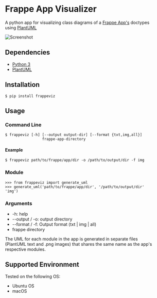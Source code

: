 # Frappe App Visualizer

A python app for visualizing class diagrams of a [Frappe App's](https://frappeframework.com/) doctypes using [PlantUML](https://plantuml.com/)

![Screenshot](https://github.com/yemikudaisi/frappe_viz/raw/master/docs/library_management.png)

## Dependencies

- [Python 3](https://www.python.org/download/releases/3.0/)
- [PlantUML](https://pypi.org/project/plantuml/)

## Installation
```
$ pip install frappeviz
```

## Usage
### Command Line
```
$ frappeviz [-h] [--output output-dir] [--format {txt,img,all}]
                 frappe-app-directory
```

#### Example
    $ frappeviz path/to/frappe/app/dir -o /path/to/output/dir -f img

### Module
```
>>> from frappeviz import generate_uml
>>> generate_uml('path/to/frappe/app/dir', '/path/to/output/dir' 'img')
```

### Arguments
- -h: help
- --output / -o: output directory
- --format / -f: Output format (txt | img | all)
- frappe directory

The UML for each module in the app is generated in separate files (PlantUML text and .png images) that shares the same name as the app's respective modules.

## Supported Environment
Tested on the following OS:
- Ubuntu OS
- macOS
